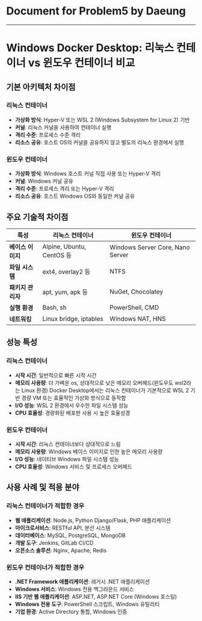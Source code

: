 # Document for Problem5 by Daeung
---

# Windows Docker Desktop: 리눅스 컨테이너 vs 윈도우 컨테이너 비교

## 기본 아키텍처 차이점

### 리눅스 컨테이너
- **가상화 방식**: Hyper-V 또는 WSL 2 (Windows Subsystem for Linux 2) 기반
- **커널**: 리눅스 커널을 사용하여 컨테이너 실행
- **격리 수준**: 프로세스 수준 격리
- **리소스 공유**: 호스트 OS의 커널을 공유하지 않고 별도의 리눅스 환경에서 실행

### 윈도우 컨테이너
- **가상화 방식**: Windows 호스트 커널 직접 사용 또는 Hyper-V 격리
- **커널**: Windows 커널 공유
- **격리 수준**: 프로세스 격리 또는 Hyper-V 격리
- **리소스 공유**: 호스트 Windows OS와 동일한 커널 공유

## 주요 기술적 차이점

| 특성 | 리눅스 컨테이너 | 윈도우 컨테이너 |
|------|----------------|----------------|
| **베이스 이미지** | Alpine, Ubuntu, CentOS 등 | Windows Server Core, Nano Server |
| **파일 시스템** | ext4, overlay2 등 | NTFS |
| **패키지 관리자** | apt, yum, apk 등 | NuGet, Chocolatey |
| **실행 환경** | Bash, sh | PowerShell, CMD |
| **네트워킹** | Linux bridge, iptables | Windows NAT, HNS |

## 성능 특성

### 리눅스 컨테이너
- **시작 시간**: 일반적으로 빠른 시작 시간
- **메모리 사용량**: 더 가벼운 os, 상대적으로 낮은 메모리 오버헤드(윈도우도 wsl2라는 Linux 환경)
Docker Desktop에서는 리눅스 컨테이너가 기본적으로 WSL 2 기반 경량 VM 또는 효율적인 가상화 방식으로 동작함
- **I/O 성능**: WSL 2 환경에서 우수한 파일 시스템 성능
- **CPU 효율성**: 경량화된 배포판 사용 시 높은 효율성경

### 윈도우 컨테이너
- **시작 시간**: 리눅스 컨테이너보다 상대적으로 느림
- **메모리 사용량**: Windows 베이스 이미지로 인한 높은 메모리 사용량
- **I/O 성능**: 네이티브 Windows 파일 시스템 성능
- **CPU 효율성**: Windows 서비스 및 프로세스 오버헤드

## 사용 사례 및 적용 분야

### 리눅스 컨테이너가 적합한 경우
- **웹 애플리케이션**: Node.js, Python Django/Flask, PHP 애플리케이션
- **마이크로서비스**: RESTful API, 분산 시스템
- **데이터베이스**: MySQL, PostgreSQL, MongoDB
- **개발 도구**: Jenkins, GitLab CI/CD
- **오픈소스 솔루션**: Nginx, Apache, Redis

### 윈도우 컨테이너가 적합한 경우
- **.NET Framework 애플리케이션**: 레거시 .NET 애플리케이션
- **Windows 서비스**: Windows 전용 백그라운드 서비스
- **IIS 기반 웹 애플리케이션**: ASP.NET, ASP.NET Core (Windows 호스팅)
- **Windows 전용 도구**: PowerShell 스크립트, Windows 유틸리티
- **기업 환경**: Active Directory 통합, Windows 인증